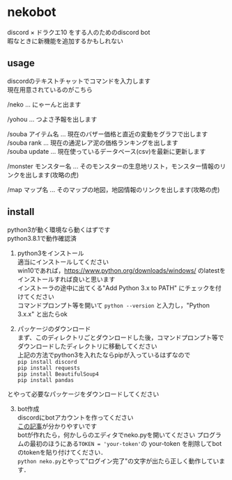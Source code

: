# nekobot
discord × ドラクエ10 をする人のためのdiscord bot  
暇なときに新機能を追加するかもしれない

## usage
discordのテキストチャットでコマンドを入力します  
現在用意されているのがこちら   

/neko ... にゃーんと出ます  

/yohou ... つよさ予報を出します 

/souba アイテム名 ... 現在のバザー価格と直近の変動をグラフで出します   
/souba rank      ... 現在の通泥レア泥の価格ランキングを出します  
/souba update    ... 現在使っているデータベース(csv)を最新に更新します  

/monster モンスター名 ... そのモンスターの生息地リスト，モンスター情報のリンクを出します(攻略の虎)  

/map マップ名 ... そのマップの地図，地図情報のリンクを出します(攻略の虎)  


## install
python3が動く環境なら動くはずです  
python3.8.1で動作確認済  

1. python3をインストール  
適当にインストールしてください  
win10であれば，https://www.python.org/downloads/windows/ のlatestをインストールすれば良いと思います  
インストーラの途中に出てくる"Add Python 3.x to PATH" にチェックを付けてください  
コマンドプロンプト等を開いて `python --version` と入力し，"Python 3.x.x" と出たらok  

2. パッケージのダウンロード  
まず、このディレクトリごとダウンロードした後，コマンドプロンプト等でダウンロードしたディレクトリに移動してください  
上記の方法でpython3を入れたならpipが入っているはずなので  
`pip install discord`  
`pip install requests`  
`pip install BeautifulSoup4`  
`pip install pandas`  

とやって必要なパッケージをダウンロードしてください  

3. bot作成  
discordにbotアカウントを作ってください  
[この記事](https://note.com/bami55/n/ncc3a68652697)が分かりやすいです  
botが作れたら，何かしらのエディタでneko.pyを開いてください 
プログラムの最初のほうにある`TOKEN = 'your-token'`の your-token を削除してbotのtokenを貼り付けてください．  
`python neko.py`とやって"ログイン完了"の文字が出たら正しく動作しています．  
